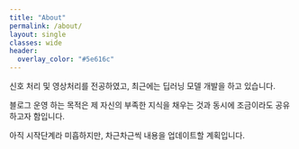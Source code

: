 ```yaml
---
title: "About"
permalink: /about/
layout: single
classes: wide
header:
  overlay_color: "#5e616c"
---
```


신호 처리 및 영상처리를 전공하였고, 최근에는 딥러닝 모델 개발을 하고 있습니다.

블로그 운영 하는 목적은 제 자신의 부족한 지식을 채우는 것과 동시에 조금이라도 공유하고자 함입니다.

아직 시작단계라 미흡하지만, 차근차근씩 내용을 업데이트할 계획입니다. 

